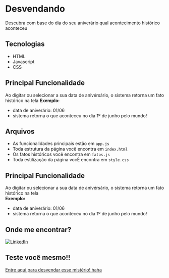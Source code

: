 # Desvendando
Descubra com base do dia do seu aniverário qual acontecimento histórico aconteceu

## Tecnologias
+ HTML
+ Javascript
+ CSS

## Principal Funcionalidade
Ao digitar ou selecionar a sua data de anivérsário, o sistema retorna um fato histórico na tela
<strong>Exemplo:</strong>
+ data de aniverário: 01/06
+ sistema retorna o que aconteceu no dia 1º de junho pelo mundo!
  
## Arquivos
+ As funcionalidades principais estão em `app.js`
+ Toda estrutura da página você encontra em `index.html`
+ Os fatos históricos você encontra em `fatos.js`
+ Toda estilização da página vocÊ encontra em `style.css`

## Principal Funcionalidade
Ao digitar ou selecionar a sua data de anivérsário, o sistema retorna um fato histórico na tela
<br>
<strong>Exemplo:</strong>
+ data de aniverário: 01/06
+ sistema retorna o que aconteceu no dia 1º de junho pelo mundo!

## Onde me encontrar?
[![LinkedIn](https://img.shields.io/badge/LinkedIn-blue?style=flat&logo=linkedin&logoColor=white)](https://www.linkedin.com/in/beatriz-campache-27ba1a287/)

## Teste você mesmo!!
<a href="https://desvendando.vercel.app">Entre aqui para desvendar esse mistério! haha</a> 

